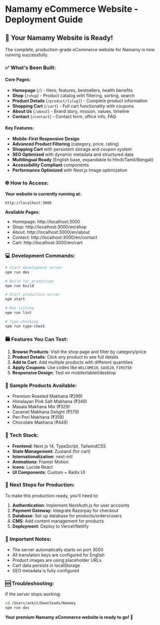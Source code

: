 # Namamy eCommerce Website - Deployment Guide

## 🚀 **Your Namamy Website is Ready!**

The complete, production-grade eCommerce website for Namamy is now running successfully.

### **✅ What's Been Built:**

#### **Core Pages:**
- **Homepage** (`/`) - Hero, features, bestsellers, health benefits
- **Shop** (`/shop`) - Product catalog with filtering, sorting, search
- **Product Details** (`/product/[slug]`) - Complete product information
- **Shopping Cart** (`/cart`) - Full cart functionality with coupons
- **About Us** (`/about`) - Brand story, mission, values, timeline
- **Contact** (`/contact`) - Contact form, office info, FAQ

#### **Key Features:**
- **Mobile-First Responsive Design** 
- **Advanced Product Filtering** (category, price, rating)
- **Shopping Cart** with persistent storage and coupon system
- **SEO Optimized** with dynamic metadata and structured data
- **Multilingual Ready** (English base, expandable to Hindi/Tamil/Bengali)
- **Accessibility Compliant** components
- **Performance Optimized** with Next.js Image optimization

### **🌐 How to Access:**

**Your website is currently running at:**
```
http://localhost:3000
```

**Available Pages:**
- Homepage: http://localhost:3000
- Shop: http://localhost:3000/en/shop  
- About: http://localhost:3000/en/about
- Contact: http://localhost:3000/en/contact
- Cart: http://localhost:3000/en/cart

### **💻 Development Commands:**

```bash
# Start development server
npm run dev

# Build for production  
npm run build

# Start production server
npm start

# Run linting
npm run lint

# Type checking
npm run type-check
```

### **🛍️ Features You Can Test:**

1. **Browse Products**: Visit the shop page and filter by category/price
2. **Product Details**: Click any product to see full details
3. **Add to Cart**: Add multiple products with different quantities
4. **Apply Coupons**: Use codes like `WELCOME10`, `SAVE20`, `FIRST50`
5. **Responsive Design**: Test on mobile/tablet/desktop

### **🎨 Sample Products Available:**
- Premium Roasted Makhana (₹299)
- Himalayan Pink Salt Makhana (₹349) 
- Masala Makhana Mix (₹329)
- Caramel Makhana Delight (₹379)
- Peri Peri Makhana (₹359)
- Chocolate Makhana (₹449)

### **🔧 Tech Stack:**
- **Frontend**: Next.js 14, TypeScript, TailwindCSS
- **State Management**: Zustand (for cart)
- **Internationalization**: next-intl
- **Animations**: Framer Motion
- **Icons**: Lucide React
- **UI Components**: Custom + Radix UI

### **📱 Next Steps for Production:**

To make this production-ready, you'll need to:

1. **Authentication**: Implement NextAuth.js for user accounts
2. **Payment Gateway**: Integrate Razorpay for checkout
3. **Database**: Set up database for products/orders/users
4. **CMS**: Add content management for products
5. **Deployment**: Deploy to Vercel/Netlify

### **🚨 Important Notes:**

- The server automatically starts on port 3000
- All translation keys are configured for English
- Product images are using placeholder URLs
- Cart data persists in localStorage
- SEO metadata is fully configured

### **🆘 Troubleshooting:**

If the server stops working:
```bash
cd /Users/ankit/Downloads/Namamy
npm run dev
```

**Your premium Namamy eCommerce website is ready to go! 🎉**